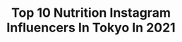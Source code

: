 ---
title: Top 10 Nutrition Instagram Influencers In Tokyo In 2021
description: >-
  Find top nutrition Instagram influencers in Tokyo in 2021. Most popular hashtags: #tokyo #fitness #japan.
platform: Instagram
hits: 5
text_top: See the best Instagram accounts on inBeat.
text_bottom: Our database aggregates 5 Instagram influencers like this in Tokyo, Japan for you to contact.
profiles:
  - username: "christoph_hanke"
    fullname: >-
      Christoph Hanke
    bio: >-
      🇩🇪 German Pro Climber 🏆German Lead Climbing Champion 2020 🏋️Sportfördergruppe der Bundeswehr 🔵 Petzl 🔵 Scarpa 🔵Neprosport 🔵ropeless
    location: "Japan"
    followers: 6506
    engagement: 707
    commentsToLikes: 0.011338
    id: ck55jts4sxq9e0i11tc0ftj93
    verified: false
    hashtags: "#tryhard, #fitness, #bouldering, #athlete"
  - username: "iamkouka"
    fullname: >-
      KOUKA WEBB 香華
    bio: >-
      🇯🇵🇬🇧(She/her) A #sociallydistant 6 foot tall 👩🏻‍🎓Masters student, Clinical Nutrition @NYU #rd2b Currently in Tokyo @nline_management
    location: "Japan"
    followers: 26614
    engagement: 301
    commentsToLikes: 0.016822
    id: ck6torqwvfq9n0j71valvsm2u
    verified: false
    hashtags: "#tokyo, #sockswithsandals, #ultrarunning, #trailrunning"
  - username: "josiahkhong"
    fullname: >-
      Josiah Khong 👑
    bio: >-
      ♕ Success young and enjoy life! 🏖 💼 Young Entrepreneur 📖 Monash Uni 🏋🏻 Fitness Coach 🌱Nutrition Expert 👫 Fiona's 📨 josiahkhong@hotmail.com
    location: "Japan"
    followers: 18271
    engagement: 408
    commentsToLikes: 0.013638
    id: ck8sy1fvcjef00j785sax5769
    verified: false
    hashtags: "#foxit, #entrepreneur, #projectmi100, #quenchyourcuriosity"
  - username: "cynthiaahayek"
    fullname: >-
      Cynthia Hayek
    bio: >-
      👩🏻‍ #Osteopath #paris @anatomik.paris 🧘🏻‍♀️ #Yoga teacher #vinyasa 🚴🏻‍♀️ Coach @dynamocycling ⚖️ Certified in #Thaimassage & #Nutrition
    location: "Japan"
    followers: 2893
    engagement: 888
    commentsToLikes: 0.096378
    id: ck5hrd38kuo3e0i11hywqztu5
    verified: false
    hashtags: "#yoga, #paris, #yogateacher, #movement"
  - username: "moristagram0511"
    fullname: >-
      佐藤花香/管理栄養士 morimori🇯🇵
    bio: >-
      ▷28歳、管理栄養士🤗 ▷0511生まれ/宮城出身/165cm ▷料理監修/調理プロデュース受けてます🍱 ▷元ソフトボール部/元アカペラサークル ▷テレビやYouTube出てます🥰 フォロー、いいね、コメントありがとうございます🌸
    location: "Japan"
    followers: 7845
    engagement: 1465
    commentsToLikes: 0.073164
    id: ckaos2lptpvpi0i781ha8xym5
    verified: false
    hashtags: "#nutrition, #registereddietitian, #dietitian, #toranomonhills"
  - username: "josiahkhong"
    fullname: >-
      Josiah Khong 👑
    bio: >-
      ♕ Success young and enjoy life! 🏖 💼 Young Entrepreneur 📖 Monash Uni 🏋🏻 Fitness Coach 🌱Nutrition Expert 👫 Fiona's 📨 josiahkhong@hotmail.com
    location: "Japan"
    followers: 18271
    engagement: 408
    commentsToLikes: 0.013638
    id: ck8sy1fvcjef00j785sax5769
    verified: false
    hashtags: "#foxit, #entrepreneur, #projectmi100, #quenchyourcuriosity"
  - username: "iamkouka"
    fullname: >-
      KOUKA WEBB 香華
    bio: >-
      🇯🇵🇬🇧(She/her) A #sociallydistant 6 foot tall 👩🏻‍🎓Masters student, Clinical Nutrition @NYU #rd2b Currently in Tokyo @nline_management
    location: "Japan"
    followers: 26614
    engagement: 301
    commentsToLikes: 0.016822
    id: ck6torqwvfq9n0j71valvsm2u
    verified: false
    hashtags: "#tokyo, #sockswithsandals, #ultrarunning, #trailrunning"
  - username: "saayaai"
    fullname: >-
      Saaya
    bio: >-
      *△＿＿Outdoor life＿＿△* camping… mountain… Natural energybar🍫『#S5BAR』 #nutritionist ………………Live in Nagano∮
    location: "Japan"
    followers: 7874
    engagement: 1661
    commentsToLikes: 0.015711
    id: ck9wf6t2qnfsl0j78qo8pyz7l
    verified: false
    hashtags: "#mountainlove, #mountainstories, #mountaineer, #outdoorlife"
  - username: "ayamefitness"
    fullname: >-
      Ayame van Beusekom 🇯🇵/🇱🇺
    bio: >-
      🏋🏼‍♀️Certified PT at City Fitness Albany 📚Studying Exercise Science & Nutrition at AUT 🍏 @optimumnutrition.ausnz 👚 @oxyfitco
    location: "Japan"
    followers: 3626
    engagement: 1039
    commentsToLikes: 0.096679
    id: ck5hn5z1mn9qg0i11h8c7okfi
    verified: false
    hashtags: "#stayfit, #proteintreats, #healthytreats, #proteinwaffles"
  - username: "erica.angyal"
    fullname: >-
      Erica Angyal / エリカ・アンギャル
    bio: >-
      Nutritionist + Author + Host of NHK World Medical Frontiers 栄養コンサルタント、NHK World "メディカルフロンティア"プレゼンター、元ミス・ユニバース・ジャパン公式栄養コンサルタント info@erica-angyal.com
    location: "Japan"
    followers: 6779
    engagement: 778
    commentsToLikes: 0.033280
    id: ck6udlohflsp00j71384pto8z
    verified: false
    hashtags: "#healthy, #ericaloves, #inspiration, #glutenfree"
---